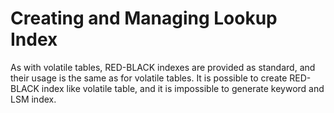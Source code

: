 # Creating and Managing Lookup Index

As with volatile tables, RED-BLACK indexes are provided as standard, and their usage is the same as for volatile tables. It is possible to create RED-BLACK index like volatile table, and it is impossible to generate keyword and LSM index.
